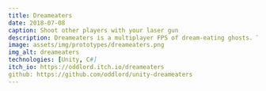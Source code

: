 ```yaml
---
title: Dreameaters
date: 2018-07-08
caption: Shoot other players with your laser gun
description: Dreameaters is a multiplayer FPS of dream-eating ghosts. This game is a 3D multiplayer FPS, with up to 4 player joining a room, playing as ghosts who are trying to kill each other inside a huge bedroom arena. The game supports player accounts and player statistics tracking.
image: assets/img/prototypes/dreameaters.png
img_alt: dreameaters
technologies: [Unity, C#]
itch_io: https://oddlord.itch.io/dreameaters
github: https://github.com/oddlord/unity-dreameaters
---
```

